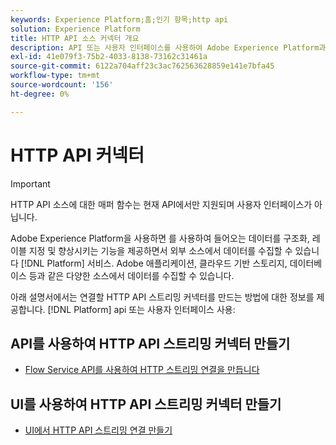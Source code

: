 ```yaml
---
keywords: Experience Platform;홈;인기 항목;http api
solution: Experience Platform
title: HTTP API 소스 커넥터 개요
description: API 또는 사용자 인터페이스를 사용하여 Adobe Experience Platform과 연결할 스트리밍 커넥터를 만드는 방법을 알아봅니다.
exl-id: 41e079f3-75b2-4033-8138-73162c31461a
source-git-commit: 6122a704aff23c3ac762563628859e141e7bfa45
workflow-type: tm+mt
source-wordcount: '156'
ht-degree: 0%

---
```


# HTTP API 커넥터

>[!IMPORTANT]
>
>HTTP API 소스에 대한 매퍼 함수는 현재 API에서만 지원되며 사용자 인터페이스가 아닙니다.

Adobe Experience Platform을 사용하면 를 사용하여 들어오는 데이터를 구조화, 레이블 지정 및 향상시키는 기능을 제공하면서 외부 소스에서 데이터를 수집할 수 있습니다 [!DNL Platform] 서비스. Adobe 애플리케이션, 클라우드 기반 스토리지, 데이터베이스 등과 같은 다양한 소스에서 데이터를 수집할 수 있습니다.

아래 설명서에서는 연결할 HTTP API 스트리밍 커넥터를 만드는 방법에 대한 정보를 제공합니다. [!DNL Platform] api 또는 사용자 인터페이스 사용:

## API를 사용하여 HTTP API 스트리밍 커넥터 만들기

- [Flow Service API를 사용하여 HTTP 스트리밍 연결을 만듭니다](../../tutorials/api/create/streaming/http.md)

## UI를 사용하여 HTTP API 스트리밍 커넥터 만들기

- [UI에서 HTTP API 스트리밍 연결 만들기](../../tutorials/ui/create/streaming/http.md)

